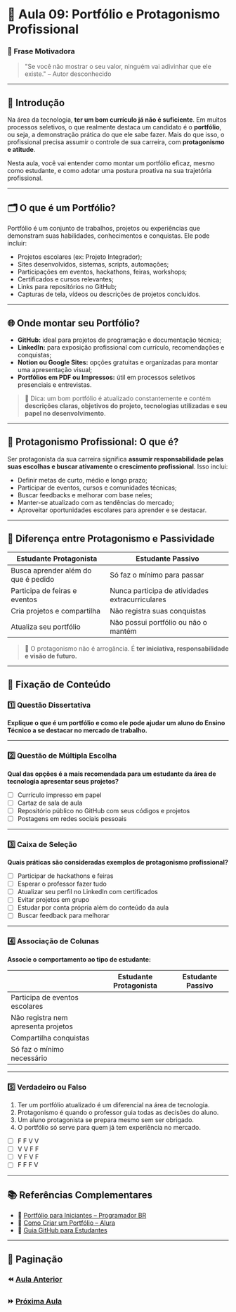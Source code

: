 # 📘 Aula 09: Portfólio e Protagonismo Profissional

### 🎯 Frase Motivadora

> "Se você não mostrar o seu valor, ninguém vai adivinhar que ele existe." – Autor desconhecido

---

## 🧭 Introdução

Na área da tecnologia, **ter um bom currículo já não é suficiente**. Em muitos processos seletivos, o que realmente destaca um candidato é o **portfólio**, ou seja, a demonstração prática do que ele sabe fazer. Mais do que isso, o profissional precisa assumir o controle de sua carreira, com **protagonismo e atitude**.

Nesta aula, você vai entender como montar um portfólio eficaz, mesmo como estudante, e como adotar uma postura proativa na sua trajetória profissional.

---

## 🗂️ O que é um Portfólio?

Portfólio é um conjunto de trabalhos, projetos ou experiências que demonstram suas habilidades, conhecimentos e conquistas. Ele pode incluir:

- Projetos escolares (ex: Projeto Integrador);
- Sites desenvolvidos, sistemas, scripts, automações;
- Participações em eventos, hackathons, feiras, workshops;
- Certificados e cursos relevantes;
- Links para repositórios no GitHub;
- Capturas de tela, vídeos ou descrições de projetos concluídos.

---

## 🌐 Onde montar seu Portfólio?

- **GitHub:** ideal para projetos de programação e documentação técnica;
- **LinkedIn:** para exposição profissional com currículo, recomendações e conquistas;
- **Notion ou Google Sites:** opções gratuitas e organizadas para montar uma apresentação visual;
- **Portfólios em PDF ou Impressos:** útil em processos seletivos presenciais e entrevistas.

> 🧠 Dica: um bom portfólio é atualizado constantemente e contém **descrições claras, objetivos do projeto, tecnologias utilizadas e seu papel no desenvolvimento**.

---

## 🚀 Protagonismo Profissional: O que é?

Ser protagonista da sua carreira significa **assumir responsabilidade pelas suas escolhas e buscar ativamente o crescimento profissional**. Isso inclui:

- Definir metas de curto, médio e longo prazo;
- Participar de eventos, cursos e comunidades técnicas;
- Buscar feedbacks e melhorar com base neles;
- Manter-se atualizado com as tendências do mercado;
- Aproveitar oportunidades escolares para aprender e se destacar.

---

## 📘 Diferença entre Protagonismo e Passividade

| Estudante Protagonista              | Estudante Passivo                               |
| ----------------------------------- | ----------------------------------------------- |
| Busca aprender além do que é pedido | Só faz o mínimo para passar                     |
| Participa de feiras e eventos       | Nunca participa de atividades extracurriculares |
| Cria projetos e compartilha         | Não registra suas conquistas                    |
| Atualiza seu portfólio              | Não possui portfólio ou não o mantém            |

> 📌 O protagonismo não é arrogância. É **ter iniciativa, responsabilidade e visão de futuro.**

---

## 🧠 Fixação de Conteúdo

### 1️⃣ Questão Dissertativa

**Explique o que é um portfólio e como ele pode ajudar um aluno do Ensino Técnico a se destacar no mercado de trabalho.**

---

### 2️⃣ Questão de Múltipla Escolha

**Qual das opções é a mais recomendada para um estudante da área de tecnologia apresentar seus projetos?**

- [ ] Currículo impresso em papel
- [ ] Cartaz de sala de aula
- [ ] Repositório público no GitHub com seus códigos e projetos
- [ ] Postagens em redes sociais pessoais

---

### 3️⃣ Caixa de Seleção

**Quais práticas são consideradas exemplos de protagonismo profissional?**

- [ ] Participar de hackathons e feiras
- [ ] Esperar o professor fazer tudo
- [ ] Atualizar seu perfil no LinkedIn com certificados
- [ ] Evitar projetos em grupo
- [ ] Estudar por conta própria além do conteúdo da aula
- [ ] Buscar feedback para melhorar

---

### 4️⃣ Associação de Colunas

**Associe o comportamento ao tipo de estudante:**

|                                     | Estudante Protagonista | Estudante Passivo |
| ----------------------------------- | ---------------------- | ----------------- |
| Participa de eventos escolares      |                        |                   |
| Não registra nem apresenta projetos |                        |                   |
| Compartilha conquistas              |                        |                   |
| Só faz o mínimo necessário          |                        |                   |

---

### 5️⃣ Verdadeiro ou Falso

1. Ter um portfólio atualizado é um diferencial na área de tecnologia.
2. Protagonismo é quando o professor guia todas as decisões do aluno.
3. Um aluno protagonista se prepara mesmo sem ser obrigado.
4. O portfólio só serve para quem já tem experiência no mercado.

- [ ] F F V V
- [ ] V V F F
- [ ] V F V F
- [ ] F F F V

---

## 📚 Referências Complementares

- 🎥 [Portfólio para Iniciantes – Programador BR](https://www.youtube.com/watch?v=d8a1QW5WPEw)
- 📘 [Como Criar um Portfólio – Alura](https://www.alura.com.br/artigos/como-criar-portfolio)
- 📖 [Guia GitHub para Estudantes](https://education.github.com/)

---

## 📎 Paginação

### ⏪ [Aula Anterior](<./Aula 08: Elaboração de Currículo Profissional.md>)

### ⏩ [Próxima Aula](<./Aula 10: Identidade e Apresentação Profissional.md>)
